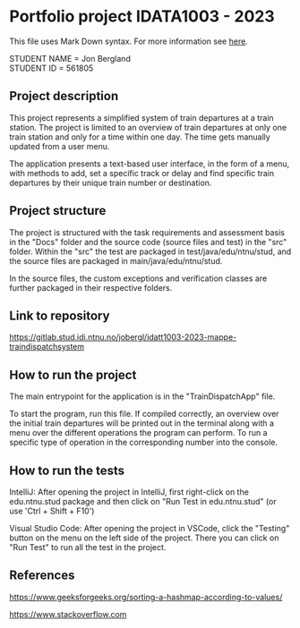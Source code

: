 # Portfolio project IDATA1003 - 2023
This file uses Mark Down syntax. For more information see [here](https://www.markdownguide.org/basic-syntax/).

STUDENT NAME = Jon Bergland  
STUDENT ID = 561805

## Project description

[//]: # (TODO: Write a short description of your project/product here.)

This project represents a simplified system of train departures at a train station.
The project is limited to an overview of train departures at only one train station and only for
a time within one day. The time gets manually updated from a user menu.

The application presents a text-based user interface, in the form of a menu, with methods to add, 
set a specific track or delay and find specific train departures by their unique train number or destination.

## Project structure

[//]: # (TODO: Describe the structure of your project here. How have you used packages in your structure. Where are all sourcefiles stored. Where are all JUnit-test classes stored. etc.)

The project is structured with the task requirements and assessment basis in the "Docs" folder and
the source code (source files and test) in the "src" folder. Within the "src" the test are packaged
in test/java/edu/ntnu/stud, and the source files are packaged in main/java/edu/ntnu/stud.

In the source files, the custom exceptions and verification classes are further packaged in their respective
folders.

## Link to repository

[//]: # (TODO: Include a link to your repository here.)

https://gitlab.stud.idi.ntnu.no/jobergl/idatt1003-2023-mappe-traindispatchsystem

## How to run the project

[//]: # (TODO: Describe how to run your project here. What is the main class? What is the main method?
What is the input and output of the program? What is the expected behaviour of the program?)

The main entrypoint for the application is in the "TrainDispatchApp" file.

To start the program, run this file. If compiled correctly, an overview over the initial train departures will be 
printed out in the terminal along with a menu over the different operations the program can perform.
To run a specific type of operation in the corresponding number into the console.

## How to run the tests

[//]: # (TODO: Describe how to run the tests here.)

IntelliJ:
After opening the project in IntelliJ, first right-click on the edu.ntnu.stud package and then click
on "Run Test in edu.ntnu.stud" (or use 'Ctrl + Shift + F10')

Visual Studio Code:
After opening the project in VSCode, click the "Testing" button on the menu on the left side of the project.
There you can click on "Run Test" to run all the test in the project.


## References

[//]: # (TODO: Include references here, if any. For example, if you have used code from the course book, include a reference to the chapter.
Or if you have used code from a website or other source, include a link to the source.)

https://www.geeksforgeeks.org/sorting-a-hashmap-according-to-values/

https://www.stackoverflow.com


